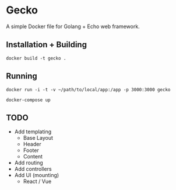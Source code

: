 # Gecko

A simple Docker file for Golang + Echo web framework.

## Installation + Building

```
docker build -t gecko .
```

## Running

```
docker run -i -t -v ~/path/to/local/app:/app -p 3000:3000 gecko
```

```
docker-compose up
```

## TODO

- Add templating
  - Base Layout
  - Header
  - Footer
  - Content
- Add routing
- Add controllers
- Add UI (mounting)
  - React / Vue
